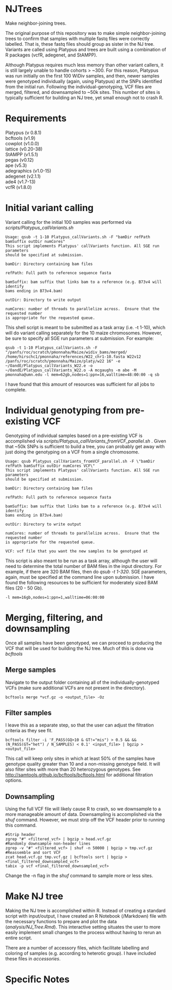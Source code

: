 # NJTrees
Make neighbor-joining trees.

The original purpose of this repository was to make simple neighbor-joining trees to confirm that samples with multiple fastq files were correctly labelled.  That is, these fastq files should group as sister in the NJ tree.  Variants are called using Platypus and trees are built using a combination of R packages (vcfR, adegenet, and StAMPP).

Although Platypus requires much less memory than other variant callers, it is still largely unable to handle cohorts > ~300.  For this reason, Platypus was run initially on the first 100 WiDiv samples, and then, newer samples were genotyped individually (again, using Platypus) at the SNPs identified from the initial run.  Following the individual-genotyping, VCF files are merged, filtered, and downsampled to ~50k sites.  This number of sites is typically sufficient for building an NJ tree, yet small enough not to crash R.

# Requirements
Platypus (v 0.8.1) \
bcftools (v1.9) \
cowplot (v1.0.0) \
lattice (v0.20-38) \
StAMPP  (v1.5.1) \
pegas (v0.12) \
ape (v5.3) \
adegraphics (v1.0-15) \
adegenet (v2.1.1) \
ade4 (v1.7-13) \
vcfR (v1.8.0)

# Initial variant calling
Variant calling for the initial 100 samples was performed via *scripts/Platypus_callVariants.sh* 

    Usage: qsub -t 1-10 Platypus_callVariants.sh -F "bamDir refPath bamSuffix outDir numCores"
    This script implements Platypus' callVariants function. All SGE run parameters
    should be specified at submission.

    bamDir: Directory containing bam files

    refPath: Full path to reference sequence fasta

    bamSuffix: bam suffix that links bam to a reference (e.g. B73v4 will identify
    bams ending in B73v4.bam)

    outDir: Directory to write output

    numCores: number of threads to parallelize across.  Ensure that the requested number
    is appropriate for the requested queue.

This shell script is meant to be submitted as a task array (i.e. -t 1-10), which will do variant calling separately for the 10 maize chromosomes.  However, be sure to specify all SGE run parameters at submission.  For example:

    qsub -t 1-10 Platypus_callVariants.sh -F "/panfs/roc/scratch/pmonnaha/Maize/widiv_bams/merged/ /home/hirschc1/pmonnaha/references/W22_chr1-10.fasta W22v12 /panfs/roc/scratch/pmonnaha/Maize/platy/w22 16" -e ~/OandE/Platypus_callVariants_W22.e -o ~/OandE/Platypus_callVariants_W22.o -A mcgaughs -m abe -M pmonnaha@umn.edu -l mem=62gb,nodes=1:ppn=16,walltime=48:00:00 -q sb
    
I have found that this amount of resources was sufficient for all jobs to complete.

# Individual genotyping from pre-existing VCF
Genotyping of individual samples based on a pre-existing VCF is accomplished via *scripts/Platypus_callVariants_fromVCF_parallel.sh* . Given that ~50k SNPs is sufficient to build a tree, you can probably get away with just doing the genotyping on a VCF from a single chromosome.

    Usage: qsub Platypus_callVariants_fromVCF_parallel.sh -F \"bamDir refPath bamSuffix outDir numCores VCF\"
    This script implements Platypus' callVariants function. All SGE run parameters
    should be specified at submission.

    bamDir: Directory containing bam files

    refPath: Full path to reference sequence fasta

    bamSuffix: bam suffix that links bam to a reference (e.g. B73v4 will identify
    bams ending in B73v4.bam)

    outDir: Directory to write output

    numCores: number of threads to parallelize across.  Ensure that the requested number
    is appropriate for the requested queue.

    VCF: vcf file that you want the new samples to be genotyped at
    
This script is also meant to be run as a task array, although the user will need to determine the total number of BAM files in the input directory.  For example, if there are 320 BAM files, then do *qsub -t 1-320*.  SGE parameters, again, must be specified at the command line upon submission.  I have found the following resources to be sufficient for moderately sized BAM files (20 - 50 Gb). 

    -l mem=16gb,nodes=1:ppn=1,walltime=06:00:00
    
# Merging, filtering, and downsampling
Once all samples have been genotyped, we can proceed to producing the VCF that will be used for building the NJ tree.  Much of this is done via *bcftools*

## Merge samples
Navigate to the output folder containing all of the individually-genotyped VCFs (make sure additional VCFs are not present in the directory).

    bcftools merge *vcf.gz -o <output_file> -Oz
    
## Filter samples
I leave this as a separate step, so that the user can adjust the filtration criteria as they see fit.

    bcftools filter -i 'F_PASS(GQ>10 & GT!="mis") > 0.5 && && (N_PASS(GT="het") / N_SAMPLES) < 0.1' <input_file> | bgzip > <output_file>
    
This call will keep only sites in which at least 50% of the samples have genotype quality greater than 10 and a non-missing genotype field. It will also filter sites with more than 20 heterozygous genotypes.  See http://samtools.github.io/bcftools/bcftools.html for additional filtration options.

## Downsampling
Using the full VCF file will likely cause R to crash, so we downsample to a more manageable amount of data.  Downsampling is accomplished via the *shuf* command.  However, we must strip off the VCF header prior to running this command.

    #Strip header
    zgrep "#" <filtered_vcf> | bgzip > head.vcf.gz
    #Randomly downsample non-header lines
    zgrep -v "#" <filtered_vcf> | shuf -n 50000 | bgzip > tmp.vcf.gz
    #Reassemble and sort VCF
    zcat head.vcf.gz tmp.vcf.gz | bcftools sort | bgzip > <final_filtered_downsampled_vcf>
    tabix -p vcf <final_filtered_downsampled_vcf>

Change the -n flag in the *shuf* command to sample more or less sites.

# Make NJ tree
Making the NJ tree is accomplished within R.  Instead of creating a standard script with input/output, I have created an R Notebook (/Markdown) file with the necessary functions to prepare and plot the data (*analysis/NJ_Tree.Rmd*).  This interactive setting situates the user to more easily implement small changes to the process without having to rerun an entire script.  

There are a number of accessory files, which facilitate labelling and coloring of samples (e.g. according to heterotic group).  I have included these files in *accessories*.

# Specific Notes

